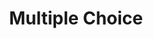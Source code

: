 ---
title: Multiple Choice
layout: DemoLayout
pageClass: customDemoPage
pie: "@pie-element/multiple-choice@2.4.5"
model:
    id: '1'
    element: multiple-choice
    prompt: Which of these northern European countries are EU members?
    choiceMode: checkbox
    keyMode: numbers
    choices:
    - correct: true
      value: sweden
      label: Sweden
      feedback:
        type: none
        value: ''
    - value: iceland
      label: Iceland
      feedback:
        type: none
        value: ''
    - value: norway
      label: Norway
      feedback:
        type: none
        value: ''
    - correct: true
      value: finland
      label: Finland
      feedback:
        type: none
        value: ''
    partialScoring: false
    partialScoringLabel: |-
      Each correct response that is correctly checked and each incorrect response
                that is correctly unchecked will be worth 1 point.
                The maximum points is the total number of answer choices.
    configure: {}
configure:
    promptLabel: Promptare
    addChoiceButtonLabel: Add a choice
    addChoice: false
    addFeedBack: true
    deleteChoice: true
    showPrompt: true
    answerChoiceCount: 0
    settingsSelectChoiceMode: true
    settingsSelectChoicePrefixes: true
    settingsResponseTypeLabel: Response Type
    settingsChoicePrefixesLabel: Choice Labels
    settingsPartialScoring: true
    settingsConfigShuffle: true
---